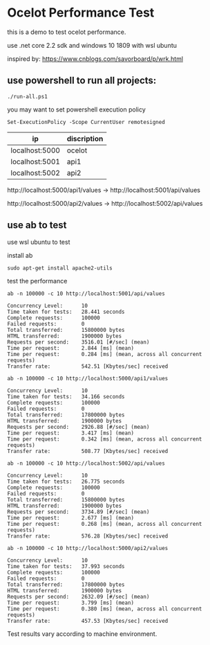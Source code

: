 # Ocelot Performance Test

this is a demo to test ocelot performance.

use .net core 2.2 sdk and windows 10 1809 with wsl ubuntu

inspired by:
<https://www.cnblogs.com/savorboard/p/wrk.html>


## use powershell to run all projects:

```
./run-all.ps1
```

you may want to set powershell execution policy

```
Set-ExecutionPolicy -Scope CurrentUser remotesigned
```
| ip             | discription |
| -------------- | ------ |
| localhost:5000 | ocelot |
| localhost:5001 | api1 |
| localhost:5002 | api2 |

http://localhost:5000/api1/values -> http://localhost:5001/api/values

http://localhost:5000/api2/values -> http://localhost:5002/api/values



## use ab to test

use wsl ubuntu to test

install ab
```
sudo apt-get install apache2-utils
```

test the performance
```
ab -n 100000 -c 10 http://localhost:5001/api/values

Concurrency Level:      10
Time taken for tests:   28.441 seconds
Complete requests:      100000
Failed requests:        0
Total transferred:      15800000 bytes
HTML transferred:       1900000 bytes
Requests per second:    3516.01 [#/sec] (mean)
Time per request:       2.844 [ms] (mean)
Time per request:       0.284 [ms] (mean, across all concurrent requests)
Transfer rate:          542.51 [Kbytes/sec] received

ab -n 100000 -c 10 http://localhost:5000/api1/values

Concurrency Level:      10
Time taken for tests:   34.166 seconds
Complete requests:      100000
Failed requests:        0
Total transferred:      17800000 bytes
HTML transferred:       1900000 bytes
Requests per second:    2926.88 [#/sec] (mean)
Time per request:       3.417 [ms] (mean)
Time per request:       0.342 [ms] (mean, across all concurrent requests)
Transfer rate:          508.77 [Kbytes/sec] received

ab -n 100000 -c 10 http://localhost:5002/api/values

Concurrency Level:      10
Time taken for tests:   26.775 seconds
Complete requests:      100000
Failed requests:        0
Total transferred:      15800000 bytes
HTML transferred:       1900000 bytes
Requests per second:    3734.89 [#/sec] (mean)
Time per request:       2.677 [ms] (mean)
Time per request:       0.268 [ms] (mean, across all concurrent requests)
Transfer rate:          576.28 [Kbytes/sec] received

ab -n 100000 -c 10 http://localhost:5000/api2/values

Concurrency Level:      10
Time taken for tests:   37.993 seconds
Complete requests:      100000
Failed requests:        0
Total transferred:      17800000 bytes
HTML transferred:       1900000 bytes
Requests per second:    2632.09 [#/sec] (mean)
Time per request:       3.799 [ms] (mean)
Time per request:       0.380 [ms] (mean, across all concurrent requests)
Transfer rate:          457.53 [Kbytes/sec] received
```
Test results vary according to machine environment.